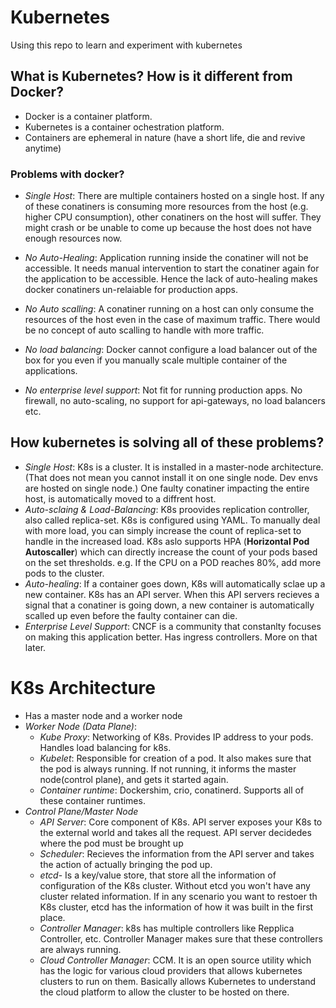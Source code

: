 # Kubernetes
Using this repo to learn and experiment with kubernetes

## What is Kubernetes? How is it different from Docker?
- Docker is a container platform.
- Kubernetes is a container ochestration platform.
- Containers are ephemeral in nature (have a short life, die and revive anytime)

### Problems with docker?
- *Single Host*: There are multiple containers hosted on a single host. If any of these conatiners is consuming more resources from the host (e.g. higher CPU consumption), other conatiners on the host will suffer. They might crash or be unable to come up because the host does not have enough resources now. 
- *No Auto-Healing*: Application running inside the conatiner will not be accessible. It needs manual intervention to start the conatiner again for the application to be accessible. Hence the lack of auto-healing makes docker conatiners un-relaiable for production apps.
- *No Auto scalling*: A conatiner running on a host can only consume the resources of the host even in the case of maximum traffic. There would be no concept of auto scalling to handle with more traffic.
- *No load balancing*: Docker cannot configure a load balancer out of the box for you even if you manually scale multiple container of the applications.


- *No enterprise level support*: Not fit for running production apps. No firewall, no auto-scaling, no support for api-gateways, no load balancers etc.

## How kubernetes is solving all of these problems?
- *Single Host*: K8s is a cluster. It is installed in a master-node architecture. (That does not mean you cannot install it on one single node. Dev envs are hosted on single node.) One faulty conatiner impacting the entire host, is automatically moved to a diffrent host. 
- *Auto-sclaing & Load-Balancing*: K8s proovides replication controller, also called replica-set. K8s is configured using YAML. To manually deal with more load, you can simply increase the count of replica-set to handle in the increased load. K8s aslo supports HPA (**Horizontal Pod Autoscaller**) which can directly increase the count of your pods based on the set thresholds. e.g. If the CPU on a POD reaches 80%, add more pods to the cluster.
- *Auto-healing*: If a container goes down, K8s will automatically sclae up a new container. K8s has an API server. When this API servers recieves a signal that a conatiner is going down, a new container is automatically scalled up even before the faulty container can die.
- *Enterprise Level Support*: CNCF is a community that constanlty focuses on making this application better. Has ingress controllers. More on that later.


# K8s Architecture 
-  Has a master node and a worker node
-  *Worker Node (Data Plane)*:
    - *Kube Proxy*: Networking of K8s. Provides IP address to your pods. Handles load balancing for k8s.
    - *Kubelet*: Responsible for creation of a pod. It also makes sure  that the pod is always running. If not running, it informs the master node(control plane), and gets it started again.
    - *Container runtime*: Dockershim, crio, conatinerd. Supports all of these container runtimes.
- *Control Plane/Master Node*
    - *API Server*: Core component of K8s. API server exposes your K8s to the external world and takes all the request. API server decidedes where the pod must be brought up
    - *Scheduler*: Recieves the information from the API server and takes the action of actually bringing the pod up.
    - *etcd*- Is a key/value store, that store all the information of configuration of the K8s cluster. Without etcd you won't have any cluster related information. If in any scenario you want to restoer th K8s cluster, etcd has the information of how it was built in the first place.
    - *Controller Manager*: k8s has multiple controllers like Repplica Controller, etc. Controller Manager makes sure that these controllers are always running. 
    - *Cloud Controller Manager*: CCM. It is an open source utility which has the logic for various cloud providers that allows kubernetes clusters to run on them. Basically allows Kubernetes to understand the cloud platform to allow the cluster to be hosted on there.
 
  
